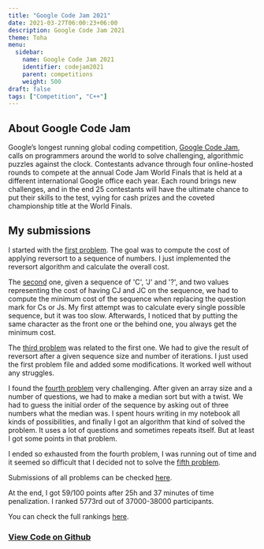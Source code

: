 ```yaml
---
title: "Google Code Jam 2021"
date: 2021-03-27T06:00:23+06:00
description: Google Code Jam 2021
theme: Toha
menu:
  sidebar:
    name: Google Code Jam 2021
    identifier: codejam2021
    parent: competitions
    weight: 500
draft: false
tags: ["Competition", "C++"]
---
```


## About Google Code Jam
Google’s longest running global coding competition, [Google Code Jam](https://codingcompetitions.withgoogle.com/codejam), calls on programmers around the world to solve challenging, algorithmic puzzles against the clock. Contestants advance through four online-hosted rounds to compete at the annual Code Jam World Finals that is held at a different international Google office each year. Each round brings new challenges, and in the end 25 contestants will have the ultimate chance to put their skills to the test, vying for cash prizes and the coveted championship title at the World Finals.

## My submissions
I started with the [first problem](https://codingcompetitions.withgoogle.com/codejam/round/000000000043580a/00000000006d0a5c). The goal was to compute the cost of applying reversort to a sequence of numbers. I just implemented the reversort algorithm and calculate the overall cost.

The [second](https://codingcompetitions.withgoogle.com/codejam/round/000000000043580a/00000000006d1145) one, given a sequence of 'C', 'J' and '?', and two values representing the cost of having CJ and JC on the sequence, we had to compute the minimum cost of the sequence when replacing the question mark for Cs or Js. My first attempt was to calculate every single possible sequence, but it was too slow. Afterwards, I noticed that by putting the same character as the front one or the behind one, you always get the minimum cost.

The [third problem](https://codingcompetitions.withgoogle.com/codejam/round/000000000043580a/00000000006d12d7) was related to the first one. We had to give the result of reversort after a given sequence size and number of iterations. I just used the first problem file and added some modifications. It worked well without any struggles.

I found the [fourth problem](https://codingcompetitions.withgoogle.com/codejam/round/000000000043580a/00000000006d1284) very challenging. After given an array size and a number of questions, we had to make a median sort but with a twist. We had to guess the initial order of the sequence by asking out of three numbers what the median was. I spent hours writing in my notebook all kinds of possibilities, and finally I got an algorithm that kind of solved the problem. It uses a lot of questions and sometimes repeats itself. But at least I got some points in that problem.

I ended so exhausted from the fourth problem, I was running out of time and it seemed so difficult that I decided not to solve the [fifth problem](https://codingcompetitions.withgoogle.com/codejam/round/000000000043580a/00000000006d1155).

Submissions of all problems can be checked [here](https://codingcompetitions.withgoogle.com/codejam/submissions/000000000043580a/0000000000644c43).

At the end, I got 59/100 points after 25h and 37 minutes of time penalization. I ranked 5773rd out of 37000-38000 participants. 

You can check the full rankings [here](https://codingcompetitions.withgoogle.com/codejam/round/000000000043580a).

### [View Code on <i class="fab fa-github"></i>Github](https://github.com/BernatBC/Coding-Competitions/tree/main/GoogleCodeJam2021/Qualification)